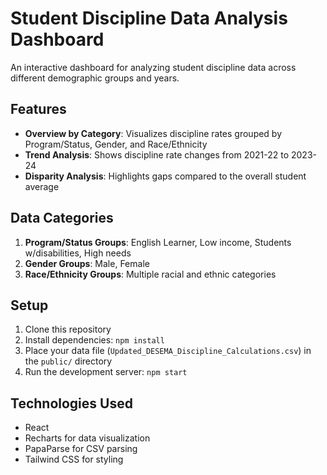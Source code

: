 
# Student Discipline Data Analysis Dashboard

An interactive dashboard for analyzing student discipline data across different demographic groups and years.

## Features

- **Overview by Category**: Visualizes discipline rates grouped by Program/Status, Gender, and Race/Ethnicity
- **Trend Analysis**: Shows discipline rate changes from 2021-22 to 2023-24
- **Disparity Analysis**: Highlights gaps compared to the overall student average

## Data Categories

1. **Program/Status Groups**: English Learner, Low income, Students w/disabilities, High needs
2. **Gender Groups**: Male, Female
3. **Race/Ethnicity Groups**: Multiple racial and ethnic categories

## Setup

1. Clone this repository
2. Install dependencies: `npm install`
3. Place your data file (`Updated_DESEMA_Discipline_Calculations.csv`) in the `public/` directory
4. Run the development server: `npm start`

## Technologies Used

- React
- Recharts for data visualization
- PapaParse for CSV parsing
- Tailwind CSS for styling